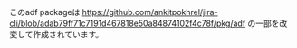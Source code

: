 このadf packageは https://github.com/ankitpokhrel/jira-cli/blob/adab79ff71c7191d467818e50a84874102f4c78f/pkg/adf の一部を改変して作成されています。
